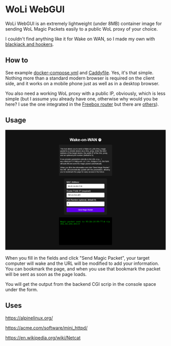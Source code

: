 # WoLi WebGUI

WoLi WebGUI is an extremely lightweight (under 8MB) container image for sending WoL Magic Packets easily to a public WoL proxy of your choice.

I couldn't find anything like it for Wake on WAN, so I made my own with [blackjack and hookers](https://www.youtube.com/watch?v=e35AQK014tI).

## How to

See example [docker-compose.yml](doc/docker-compose.yml) and [Caddyfile](doc/Caddyfile). Yes, it's that simple. Nothing more than a standard modern browser is required on the client side, and it works on a mobile phone just as well as in a desktop browser.

You also need a working WoL proxy with a public IP, obviously, which is less simple (but I assume you already have one, otherwise why would you be here? I use the one integrated in the [Freebox router](https://portail.free.fr/) but there are [others](https://www.google.com/search?client=firefox-b-d&q=wol+proxy)).

## Usage

![WoLi WebGUI screenshot](doc/screenshot.png "WoLi WebGUI screenshot")

When you fill in the fields and click "Send Magic Packet", your target computer will wake and the URL will be modified to add your information. You can bookmark the page, and when you use that bookmark the packet will be sent as soon as the page loads.

You will get the output from the backend CGI scrip in the console space under the form.

## Uses

https://alpinelinux.org/

https://acme.com/software/mini_httpd/

https://en.wikipedia.org/wiki/Netcat